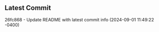 
## Latest Commit
26fc868 - Update README with latest commit info (2024-09-01 11:49:22 -0400) <Yunxi-Zhou>
